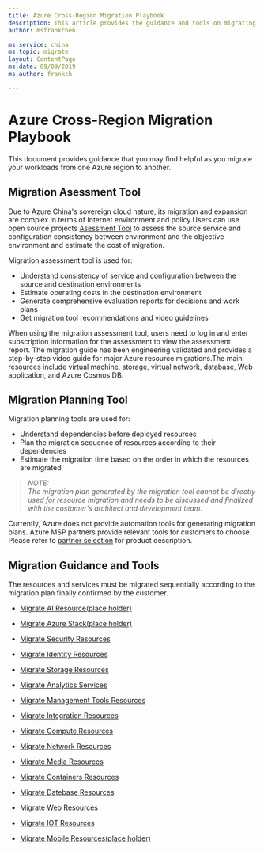 ```yaml
---
title: Azure Cross-Region Migration Playbook
description: This article provides the guidance and tools on migrating resources between different Azure China regions.
author: msfrankchen

ms.service: china 
ms.topic: migrate
layout: ContentPage 
ms.date: 09/09/2019
ms.author: frankch

---
```


# Azure Cross-Region Migration Playbook

This document provides guidance that you may find helpful as you migrate your workloads from one Azure region to another.

## Migration Asessment Tool

Due to Azure China's sovereign cloud nature, its migration and expansion are complex in terms of Internet environment and policy.Users can use open source projects [Asessment Tool](https://github.com/Azure/ccme) to assess the source service and configuration consistency between environment and the objective environment and estimate the cost of migration.

Migration assessment tool is used for:

* Understand consistency of service and configuration between the source and destination environments
* Estimate operating costs in the destination environment
* Generate comprehensive evaluation reports for decisions and work plans
* Get migration tool recommendations and video guidelines

When using the migration assessment tool, users need to log in and enter subscription information for the assessment to view the assessment report. The migration guide has been engineering validated and provides a step-by-step video guide for major Azure resource migrations.The main resources include virtual machine, storage, virtual network, database, Web application, and Azure Cosmos DB.


## Migration Planning Tool

Migration planning tools are used for:
* Understand dependencies before deployed resources
* Plan the migration sequence of resources according to their dependencies
* Estimate the migration time based on the order in which the resources are migrated

>*NOTE:*  
>*The migration plan generated by the migration tool cannot be directly used for resource migration and needs to be discussed and finalized with the customer's architect and development team.*  

Currently, Azure does not provide automation tools for generating migration plans. Azure MSP partners provide relevant tools for customers to choose. Please refer to [partner selection](./china-migration-partners.md) for product description.

## Migration Guidance and Tools

The resources and services must be migrated sequentially according to the migration plan finally confirmed by the customer.

* [Migrate AI Resource(place holder)](./china-migration-guidance-ai.md)

* [Migrate Azure Stack(place holder)](./china-migration-guidance-azure-stack.md)

* [Migrate Security Resources](./china-migration-guidance-security.md)

* [Migrate Identity Resources](./china-migration-guidance-identity.md)

* [Migrate Storage Resources](./china-migration-guidance-storage.md)

* [Migrate Analytics Services](./china-migration-guidance-analytics.md)

* [Migrate Management Tools Resources](./china-migration-guidance-management-tools.md)

* [Migrate Integration Resources](./china-migration-guidance-integration.md)

* [Migrate Compute Resources](./china-migration-guidance-compute.md)
  
* [Migrate Network Resources](./china-migration-guidance-networking.md)

* [Migrate Media Resources](./china-migration-guidance-media.md)

* [Migrate Containers Resources](./china-migration-guidance-containers.md)

* [Migrate Datebase Resources](./china-migration-guidance-databases.md)

* [Migrate Web Resources](./china-migration-guidance-web.md)

* [Migrate IOT Resources](./china-migration-guidance-iot.md)

* [Migrate Mobile Resources(place holder)](./china-migration-guidance-mobile.md)




